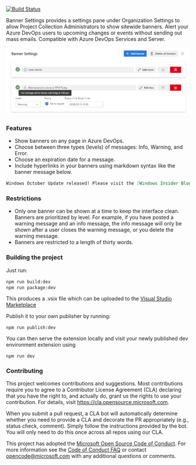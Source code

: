 [![Build Status](https://dev.azure.com/ms/banner-settings-ado-extension/_apis/build/status/microsoft.banner-settings-ado-extension?branchName=master)](https://dev.azure.com/ms/banner-settings-ado-extension/_build/latest?definitionId=259&branchName=master)

Banner Settings provides a settings pane under Organization Settings to allow Project Collection Administrators to show sitewide banners. Alert your Azure DevOps users to upcoming changes or events without sending out mass emails. Compatible with Azure DevOps Services and Server.

![](static/screenshot.png)

### Features

- Show banners on any page in Azure DevOps.
- Choose between three types (levels) of messages: Info, Warning, and Error.
- Choose an expiration date for a message.
- Include hyperlinks in your banners using markdown syntax like the banner message below.

```markdown
Windows October Update released! Please visit the [Windows Insider Blog](https://blogs.windows.com/windowsexperience/tag/windows-insider-program/) for more info.
```

### Restrictions

- Only one banner can be shown at a time to keep the interface clean. Banners are prioritized by level. For example, if you have posted a warning message and an info message, the info message will only be shown after a user closes the warning message, or you delete the warning message.
- Banners are restricted to a length of thirty words.

### Building the project

Just run:

    npm run build:dev
    npm run package:dev

This produces a .vsix file which can be uploaded to the [Visual Studio Marketplace](https://marketplace.visualstudio.com/azuredevops)

Publish it to your own publisher by running:

    npm run publish:dev

You can then serve the extension locally and visit your newly published dev environment extension using

    npm run dev

### Contributing

This project welcomes contributions and suggestions.  Most contributions require you to agree to a
Contributor License Agreement (CLA) declaring that you have the right to, and actually do, grant us
the rights to use your contribution. For details, visit https://cla.opensource.microsoft.com.

When you submit a pull request, a CLA bot will automatically determine whether you need to provide
a CLA and decorate the PR appropriately (e.g., status check, comment). Simply follow the instructions
provided by the bot. You will only need to do this once across all repos using our CLA.

This project has adopted the [Microsoft Open Source Code of Conduct](https://opensource.microsoft.com/codeofconduct/).
For more information see the [Code of Conduct FAQ](https://opensource.microsoft.com/codeofconduct/faq/) or
contact [opencode@microsoft.com](mailto:opencode@microsoft.com) with any additional questions or comments.